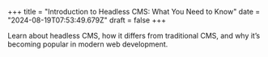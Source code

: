 +++
title = "Introduction to Headless CMS: What You Need to Know"
date = "2024-08-19T07:53:49.679Z"
draft = false
+++

  Learn about headless CMS, how it differs from traditional CMS, and why it’s becoming popular in modern web development.
        